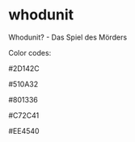 # whodunit
Whodunit? - Das Spiel des Mörders


Color codes:

#2D142C​

#510A32​

#801336​

#C72C41​

#EE4540

